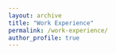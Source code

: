 ```yaml
---
layout: archive
title: "Work Experience"
permalink: /work-experience/
author_profile: true
---
```



## 